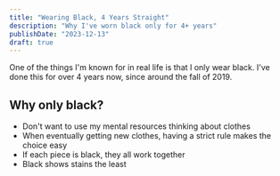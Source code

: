 ```yaml
---
title: "Wearing Black, 4 Years Straight"
description: "Why I've worn black only for 4+ years"
publishDate: "2023-12-13"
draft: true
---
```


One of the things I'm known for in real life is that I only wear black. I've done this for over 4 years now, since around the fall of 2019.

## Why only black?

- Don't want to use my mental resources thinking about clothes
- When eventually getting new clothes, having a strict rule makes the choice easy
- If each piece is black, they all work together
- Black shows stains the least
